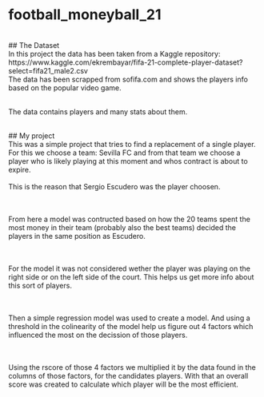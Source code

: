 # football_moneyball_21

<br>
## The Dataset
<br>
In this project the data has been taken from a Kaggle repository:
<br>https://www.kaggle.com/ekrembayar/fifa-21-complete-player-dataset?select=fifa21_male2.csv
<br>The data has been scrapped from sofifa.com and shows the players info based on the popular video game.

<br> The data contains players and many stats about them.

<br> ## My project
<br> 
This was a simple project that tries to find a replacement of a single player. For this we choose a team: Sevilla FC
and from that team we choose a player who is likely playing at this moment and whos contract is about to expire.
<br><br>
This is the reason that Sergio Escudero was the player choosen.

<br><br>
From here a model was contructed based on how the 20 teams spent the most money in their team (probably also the best teams) 
decided the players in the same position as Escudero.

<br><br>
For the model it was not considered wether the player was playing on the right side or on the left side 
of the court. This helps us get more info about this sort of players. 

<br><br>
Then a simple regression model was used to create a model. And using a threshold in the colinearity of the
model help us figure out 4 factors which influenced the most on the decission of those players.

<br><br>
Using the rscore of those 4 factors we multiplied it by the data found in the columns of those factors, for the candidates
players. With that an overall score was created to calculate which player will be the most efficient.
